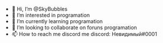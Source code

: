 - 👋 Hi, I’m @SkyBubbles
- 👀 I’m interested in programation
- 🌱 I’m currently learning programation
- 💞️ I’m looking to collaborate on foruns programation
- 📫 How to reach me discord 
me discord: Невидимый#0001

<!---
SkyBubbles/SkyBubbles is a ✨ special ✨ repository because its `README.md` (this file) appears on your GitHub profile.
You can click the Preview link to take a look at your changes.
--->
